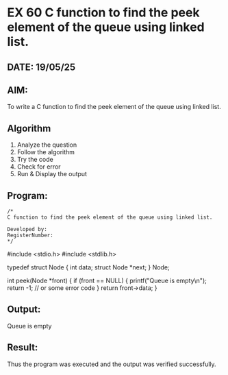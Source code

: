 # EX 60 C function to find the peek element of the queue using linked list.
## DATE: 19/05/25
## AIM:
To write a C function to find the peek element of the queue using linked list.

## Algorithm
1. Analyze the question
2. Follow the algorithm
3. Try the code
4. Check for error
5. Run & Display the output
## Program:
```
/*
C function to find the peek element of the queue using linked list.

Developed by: 
RegisterNumber:  
*/
```
#include <stdio.h>
#include <stdlib.h>

typedef struct Node {
    int data;
    struct Node *next;
} Node;

int peek(Node *front) {
    if (front == NULL) {
        printf("Queue is empty\n");
        return -1; // or some error code
    }
    return front->data;
}

## Output:

Queue is empty


## Result:
Thus the program was executed and the output was verified successfully.
